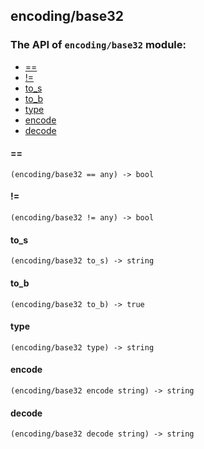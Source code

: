 encoding/base32
-

### The API of `encoding/base32` module:

+ [==](#==)
+ [!=](#!=)
+ [to_s](#to_s)
+ [to_b](#to_b)
+ [type](#type)
+ [encode](#encode)
+ [decode](#decode)


#### ==

```aquarius
(encoding/base32 == any) -> bool
```

#### !=

```aquarius
(encoding/base32 != any) -> bool
```

#### to_s

```aquarius
(encoding/base32 to_s) -> string
```

#### to_b

```aquarius
(encoding/base32 to_b) -> true
```

#### type

```aquarius
(encoding/base32 type) -> string
```

#### encode

```aquarius
(encoding/base32 encode string) -> string
```

#### decode

```aquarius
(encoding/base32 decode string) -> string
```